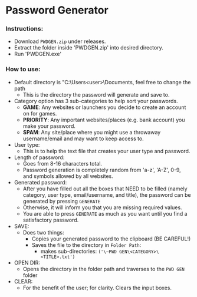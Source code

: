 # Password Generator
### Instructions:
- Download `PWDGEN.zip` under releases.
- Extract the folder inside 'PWDGEN.zip' into desired directory.
- Run 'PWDGEN.exe'

### How to use:
- Default directory is "C:\Users\<user>\Documents, feel free to change the path
  - This is the directory the password will generate and save to.
- Category option has 3 sub-categories to help sort your passwords.
  - **GAME**: Any websites or launchers you decide to create an account on for games.
  - **PRIORITY**: Any important websites/places (e.g. bank account) you make your password.
  - **SPAM**: Any site/place where you might use a throwaway username/email and may want to keep access to.
- User type:
  - This is to help the text file that creates your user type and password.
- Length of password:
  - Goes from 8-16 characters total.
  - Password generation is completely random from 'a-z', 'A-Z', 0-9, and  symbols allowed by all websites. 
- Generated password:
  - After you have filled out all the boxes that NEED to be filled (namely category, user type, email/username, and title), the password can be generated by pressing `GENERATE`
  - Otherwise, it will inform you that you are missing required values.
  - You are able to press `GENERATE` as much as you want until you find a satisfactory password.
- SAVE:
  - Does two things:
    - Copies your generated password to the clipboard (BE CAREFUL!)
    - Saves the file to the directory in `Folder Path`:
      - makes sub-directories: `('\~PWD GEN\<CATEGORY>\<TITLE>.txt')`
- OPEN DIR:
  - Opens the directory in the folder path and traverses to the `PWD GEN` folder
- CLEAR:
  - For the benefit of the user; for clarity. Clears the input boxes.
